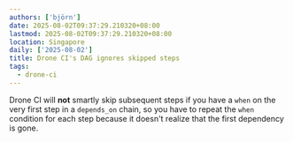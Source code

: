 ```yaml
---
authors: ['björn']
date: 2025-08-02T09:37:29.210320+08:00
lastmod: 2025-08-02T09:37:29.210320+08:00
location: Singapore
daily: ['2025-08-02']
title: Drone CI's DAG ignores skipped steps
tags:
  - drone-ci
---
```

Drone CI will **not** smartly skip subsequent steps if you have a `when` on the very first step in a `depends_on` chain, so you have to repeat the `when` condition for each step because it doesn't realize that the first dependency is gone.
